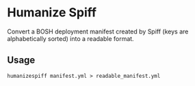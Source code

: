 Humanize Spiff
==============

Convert a BOSH deployment manifest created by Spiff (keys are alphabetically sorted) into a readable format.

Usage
-----

```
humanizespiff manifest.yml > readable_manifest.yml
```
